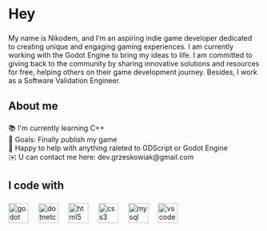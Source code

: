 <h1 align="left">Hey</h1>

###

<p align="left">My name is Nikodem, and I’m an aspiring indie game developer dedicated to creating unique and engaging gaming experiences. I am currently working with the Godot Engine to bring my ideas to life. I am committed to giving back to the community by sharing innovative solutions and resources for free, helping others on their game development journey. Besides, I work as a Software Validation Engineer.</p>

###

<h2 align="left">About me</h2>

###

<p align="left">📚 I'm currently learning C++<br>🎯 Goals: Finally publish my game<br>🔎 Happy to help with anything raleted to GDScript or Godot Engine<br>✉️ U can contact me here: dev.grzeskowiak@gmail.com</p>

###

<h2 align="left">I code with</h2>

###

<div align="left">
  <img src="https://cdn.jsdelivr.net/gh/devicons/devicon/icons/godot/godot-original.svg" height="40" alt="godot logo"  />
  <img width="12" />
  <img src="https://cdn.jsdelivr.net/gh/devicons/devicon/icons/dotnetcore/dotnetcore-original.svg" height="40" alt="dotnetcore logo"  />
  <img width="12" />
  <img src="https://cdn.jsdelivr.net/gh/devicons/devicon/icons/html5/html5-original.svg" height="40" alt="html5 logo"  />
  <img width="12" />
  <img src="https://cdn.jsdelivr.net/gh/devicons/devicon/icons/css3/css3-original.svg" height="40" alt="css3 logo"  />
  <img width="12" />
  <img src="https://cdn.jsdelivr.net/gh/devicons/devicon/icons/mysql/mysql-original.svg" height="40" alt="mysql logo"  />
  <img width="12" />
  <img src="https://cdn.jsdelivr.net/gh/devicons/devicon/icons/vscode/vscode-original.svg" height="40" alt="vscode logo"  />
</div>

###
